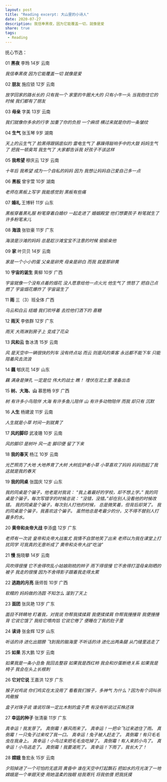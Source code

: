 ```yaml
---
layout: post
title: "Reading excerpt: 大山里的小诗人"
date: 2020-07-27
description: 我信奉黑夜，因为它能覆盖一切，就像是爱
share: true
tags:
 - Reading
---
```

抚心节选：

01
**黑夜**
李玲 14岁 云南

*我信奉黑夜*
*因为它能覆盖一切*
*就像是爱*

02
**朋友**
施应锁 12岁 云南

*放学回家的路长长的*
*只有我一个*
*家里的牛圈大大的*
*只有小牛一头*
*当我抱住它的时候*
*我们都有了朋友*

03
**母亲**
字美 13岁 云南

*我们就像你多余的行李*
*加重了你的负担*
*一个麻烦*
*横过来就是你的一条皱纹*

04
**生气**
张玉琴 9岁 湖南

*天上的云生气了*
*脸黑得跟锅底似的*
*雷电生气了*
*暴躁得敲响手中的大鼓*
*妈妈生气了*
*把我一顿臭骂*
*我生气了*
*大家都告诉我*
*好孩子不该这样*

05
**我希望**
穆庆云 12岁 云南

*十年后*
*我希望*
*成为一个自私的妈妈*
*因为*
*我想让妈妈自己爱自己多一点*

06
**黑板**
曾宇萱 10岁 湖南

*老师在黑板上写字*
*我能感觉到*
*黑板有些痛*

07
**婚礼**
王博轩 11岁 山东

*黑板穿着黑礼服*
*粉笔穿着白婚纱*
*一起走进了*
*婚姻殿堂*
*他们想要孩子*
*粉笔就生了*
*许多粉笔末儿*

08
**海浪**
张钦豪 11岁 广东

*海浪是沙滩的妈妈*
*总是趁沙滩宝宝不注意的时候*
*偷偷亲他*

09
**家**
叶贝贝 14岁 云南

*家是一个小小的蛋*
*父亲是卵壳*
*母亲是卵白*
*而我*
*就是那卵黄*

10
**宇宙的诞生**
黄柳 10岁 广西

*宇宙就像一个没有点着的烟花*
*没人愿意给他一点火光*
*他生气了 愤怒了*
*把自己点燃了*
*宇宙烟花爆炸了*
*宇宙诞生了*

11
**雨**
三（3）班全体 广西

*乌云和白云*
*结婚*
*我们欢呼着*
*去捡他们洒下的*
*喜糖*

12
**雨天**
李依群 12岁 广东

*雨天*
*大雨淋到房子上*
*变成了花朵*

13
**风和云**
鲁冰清 15岁 云南

*风*
*是天空中一辆很快的列车*
*没有终点站*
*而云*
*则是风的乘客*
*永远都不能下车*
*只能*
*陪着风去流浪*

14
**藕**
郇庆花 14岁 山东

*藕*
*满身是弹孔*
*一定是位*
*伟大的战士*
*瞧！*
*埋伏在泥土里*
*准备出击*

15
**树、大海、山**
慕思畅 9岁 广西

*树*
*有许多小鸟陪伴*
*大海*
*有许多鱼儿陪伴*
*山*
*有许多动物陪伴*
*而我*
*却只有*
*沉默*

16
**人生**
杨建波 11岁 云南

*人生就是小草*
*时间一到就黄了*

17
**风的脚印**
武凌珊 10岁 云南

*风的脚印*
*是树叶*
*风一走*
*脚印便*
*留了下来*

18
**我的春天**
杨江 10岁 云南

*光芒照亮了大地*
*大地养育了大树*
*大树庇护者小草*
*小草喜欢了妈妈*
*妈妈抱起了我*
*这就是我的春天*

19
**我的同桌**
张国庆 12岁 山东

*我的同桌是个骗子，他老是对我说：*
*“我上着最好的学校，却不想上学。”*
*我的同桌是个骗子，每次写错字的时候总说：*
*“没错，没错。”却在别人没看他的时候改错。*
*我的同桌是个骗子，每次别人打他的时候，*
*总是微笑着，但背后却哭了。*
*我的同桌是个骗子，我喜欢这个骗子。*
*虽然他总是考最少的分，又不得不替别人打最多的水。*

20
**黄帝和炎帝大战**
李添盛 12岁 广东

*老师有一次说*
*皇帝和炎帝大战蚩尤*
*我情不自禁地笑了出来*
*老师以为我在课堂上打扰同学*
*可我真的无意听成了*
*黄帝和炎帝大战“吃油”*

21
**慢**
施晓攀 14岁 云南

*风吹得很慢*
*它不舍得吹乱小姑娘刚梳的辫子*
*雨下得很慢*
*它不舍得打湿母亲刚晒的被子*
*我走的很慢*
*因为不舍得影子跟着我走得太累*

22
**逃跑的月亮**
唐师哲 10岁 广西

*软糯的*
*妈妈做的汤圆*
*不知怎么*
*溜到了天上*

23
**面团**
张凤艳 13岁 广东

*面目不转睛地*
*盯着我，对我说*
*你帮我揉揉肩*
*我便揉揉肩*
*你帮我捶捶背*
*我便捶捶背*
*它说它饿了*
*我给它喂肉馅*
*它说它倦了*
*便睡在了我的肚子里*

24
**读诗**
张金辉 12岁 山东

*听话的诗*
*进化出翅膀*
*飞到我的脑海里*
*不听话的诗*
*进化出两条腿*
*从门缝里逃走了*

25
**如果**
苏大鹏 12岁 云南

*如果我是一条小丑鱼*
*我回去整容*
*如果我是西红柿*
*我会和炒蛋断绝关系*
*如果我是椅子*
*我会在头上长根刺*

26
**它对它说**
王嘉洪 12岁 广东

*猴子对鸡说*
*你们鸡实在太没用了*
*看看我们猴子，多神气*
*为什么？因为有个词叫杀鸡儆猴*

*盒子对珠子说*
*谁说珍珠一定比木制的盒子贵*
*有没有听说过买株还珠*

27
**幸运的种子**
张清豪 11岁 广东

*真幸运！我发芽了。*
*真倒霉！暴风雨来了。*
*真幸运！一把伞飞过来遮住了雨。*
*真倒霉！一只兔子过来咬了我一口。*
*真幸运！兔子被人赶走了。*
*真倒霉！有只毛毛虫在我身上。*
*真幸运！小鸟过来把毛毛虫吃掉了。*
*真倒霉！有人来抓小鸟了。*
*真幸运！小鸟逃走了。*
*真倒霉！我要渴死了。*
*真幸运！下雨了，我长大了！*

28
**嫦娥**
鲁宏永 15岁 云南

*夕阳掉进了一个可怕的无底洞*
*黄昏中*
*谁在天空中打起飘石*
*把如水的月光泼了一地*
*嫦娥是一个单翅天使*
*用她温柔的独眼*
*给我寄托*
*将我依偎*
*把我抚摸*